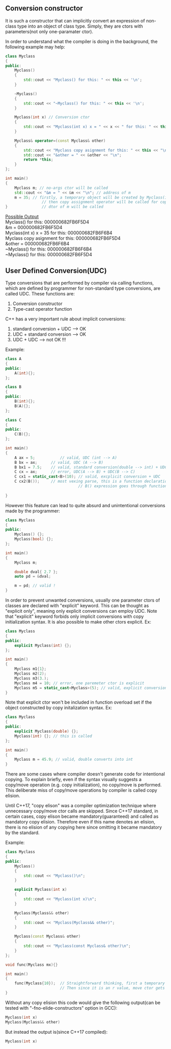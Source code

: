 ## Conversion constructor

It is such a constructor that can implicitly convert an expression of non-class type into an object of class type. Simply, they are ctors with parameters(not only one-paramater ctor).

In order to understand what the compiler is doing in the background, the following example may help:
```cpp
class Myclass
{
public:
	Myclass()
	{
		std::cout << "Myclass() for this: " << this << '\n';
	}

	~Myclass()
	{
		std::cout << "~Myclass() for this: " << this << '\n';
	}

	Myclass(int x) // Conversion ctor
	{
		std::cout << "Myclass(int x) x = " << x << " for this: " << this << '\n'; // address of the temporary object to be created by converting from int to Myclass
	}

	Myclass& operator=(const Myclass& other)
	{
		std::cout << "Myclass copy asignment for this: " << this << "\n";
		std::cout << "&other = " << &other << "\n";
		return *this;
	}
};

int main()
{
	Myclass m; // no-args ctor will be called
	std::cout << "&m = " << &m << "\n";	// address of m
	m = 35;	// firstly, a temporary object will be created by Myclass(int x) ctor  
			    // then copy assignment operator will be called for copying from temporary object to m. Compare the address of objects copied from and copied to, on the output	
}			    // dtor of m will be called
```
<ins>Possible Output</ins>  
Myclass() for this: 000000682FB6F5D4  
&m = 000000682FB6F5D4  
Myclass(int x) x = 35 for this: 000000682FB6F6B4  
Myclass copy asignment for this: 000000682FB6F5D4  
&other = 000000682FB6F6B4  
~Myclass() for this: 000000682FB6F6B4  
~Myclass() for this: 000000682FB6F5D4  

## User Defined Conversion(UDC)

Type conversions that are performed by compiler via calling functions, which are defined by programmer for non-standard type conversions, are called UDC.
These functions are:

1) Conversion constructor  
2) Type-cast operator function

C++ has a very important rule about implicit conversions:

1) standard conversion + UDC --> OK
2) UDC + standard conversion --> OK
3) UDC + UDC --> not OK !!!

Example:
```cpp
class A
{
public:
	A(int){};
};

class B
{
public:
	B(int){};
	B(A){};
};

class C
{
public:
	C(B){};
};

int main()
{
	A ax = 5;			// valid, UDC (int --> A)
	B bx = ax;		// valid, UDC (A --> B)
	B bx1 = 7.5;	// valid, standard conversion(double --> int) + UDC (int --> B)
	C cx = ax;		// error, UDC(A --> B) + UDC(B --> C) 
	C cx1 = static_cast<B>(10); // valid, excplicit conversion + UDC
	C cx2(B());		// most vexing parse, this is a function declaration with return type of class C and parameter type of B(*)() 
								// B() expression goes through function to pointer conversion
	
}
```
However this feature can lead to quite absurd and unintentional conversions made by the programmer:
```cpp
class Myclass
{
public:
	Myclass() {};
	Myclass(bool) {};
};

int main()
{
	Myclass m;

	double dval{ 2.7 };
	auto pd = &dval;

	m = pd; // valid !
}
```
In order to prevent unwanted conversions, usually one parameter ctors of classes are declared with "explicit" keyword. This can be thought as "explicit only", meaning only explicit
conversions can employ UDC. Note that "explicit" keyword forbids only implicit conversions with copy initialization syntax. It is also possible to make other ctors explicit. Ex:

```cpp
class Myclass
{
public:
	explicit Myclass(int) {};
};

int main()
{
	Myclass m1{1};
	Myclass m2(2);
	Myclass m3(3.); 
	Myclass m4 = 10; // error, one paremeter ctor is explicit
	Myclass m5 = static_cast<Myclass>(5); // valid, explicit conversion
}
```

Note that explicit ctor won't be included in function overload set if the object constructed by copy initalization syntax. Ex:

```cpp
class Myclass
{
public:
	explicit Myclass(double) {};
	Myclass(int) {}; // this is called
};

int main()
{
	Myclass m = 45.9; // valid, double converts into int
}
```
There are some cases where compiler doesn't generate code for intentional copying. To explain briefly, even if the syntax visually suggests a copy/move operation (e.g. copy initialization), no copy/move is performed. This deliberate miss of copy/move operations by compiler is called copy elision. 

Until C++17, "copy elison" was a compiler optimization technique where unnecessary copy/move ctor calls are skipped. Since C++17 standard, in certain cases, copy elison became mandatory(guaranteed) and called as mandatory copy elision. Therefore even if this name denotes an elision, there is no elision of any copying here since omitting it became mandatory by the standard.

Example:
```cpp
class Myclass
{
public:
	Myclass()
	{
		std::cout << "Myclass()\n";
	}

	explicit Myclass(int x)
	{
		std::cout << "Myclass(int x)\n";
	}

	Myclass(Myclass&& other)
	{
		std::cout << "Myclass(Myclass&& other)";
	}

	Myclass(const Myclass& other) 
	{
		std::cout << "Myclass(const Myclass& other)\n";
	}
};

void func(Myclass mx){}

int main()
{
	func(Myclass{10}); 	// Straightforward thinking, first a temporary object should be constructed with Myclass(int x) ctor.
						// Then since it is an r value, move ctor gets called to construct the function parameter mx. However this is atypical copy elision case.
}
```

Without any copy elision this code would give the following output(can be tested with "-fno-elide-constructors" option in GCC):
```cpp
Myclass(int x)
Myclass(Myclass&& other)
```
But instead the output is(since C++17 compiled):
```cpp
Myclass(int x)
```
